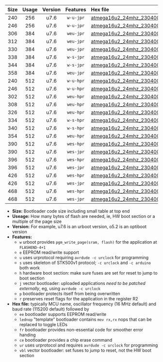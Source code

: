 |Size|Usage|Version|Features|Hex file|
|:-:|:-:|:-:|:-:|:--|
|240|256|u7.6|`w-u-jpr`|[atmega16u2_24mhz_230400bps_ur_vbl.hex](https://raw.githubusercontent.com/stefanrueger/urboot/main//atmega16u2_24mhz_230400bps_ur_vbl.hex)|
|246|256|u7.6|`w-u-jpr`|[atmega16u2_24mhz_230400bps_lednop_ur_vbl.hex](https://raw.githubusercontent.com/stefanrueger/urboot/main//atmega16u2_24mhz_230400bps_lednop_ur_vbl.hex)|
|306|384|u7.6|`weu-jpr`|[atmega16u2_24mhz_230400bps_ee_ur_vbl.hex](https://raw.githubusercontent.com/stefanrueger/urboot/main//atmega16u2_24mhz_230400bps_ee_ur_vbl.hex)|
|312|384|u7.6|`weu-jpr`|[atmega16u2_24mhz_230400bps_ee_lednop_ur_vbl.hex](https://raw.githubusercontent.com/stefanrueger/urboot/main//atmega16u2_24mhz_230400bps_ee_lednop_ur_vbl.hex)|
|330|384|u7.6|`weu-jpr`|[atmega16u2_24mhz_230400bps_ee_lednop_fr_ur_vbl.hex](https://raw.githubusercontent.com/stefanrueger/urboot/main//atmega16u2_24mhz_230400bps_ee_lednop_fr_ur_vbl.hex)|
|338|384|u7.6|`w-s-jpr`|[atmega16u2_24mhz_230400bps_vbl.hex](https://raw.githubusercontent.com/stefanrueger/urboot/main//atmega16u2_24mhz_230400bps_vbl.hex)|
|344|384|u7.6|`w-s-jpr`|[atmega16u2_24mhz_230400bps_lednop_vbl.hex](https://raw.githubusercontent.com/stefanrueger/urboot/main//atmega16u2_24mhz_230400bps_lednop_vbl.hex)|
|358|384|u7.6|`weu-jpr`|[atmega16u2_24mhz_230400bps_ee_lednop_fr_ce_ur_vbl.hex](https://raw.githubusercontent.com/stefanrueger/urboot/main//atmega16u2_24mhz_230400bps_ee_lednop_fr_ce_ur_vbl.hex)|
|240|512|u7.6|`w-u-hpr`|[atmega16u2_24mhz_230400bps_ur.hex](https://raw.githubusercontent.com/stefanrueger/urboot/main//atmega16u2_24mhz_230400bps_ur.hex)|
|246|512|u7.6|`w-u-hpr`|[atmega16u2_24mhz_230400bps_lednop_ur.hex](https://raw.githubusercontent.com/stefanrueger/urboot/main//atmega16u2_24mhz_230400bps_lednop_ur.hex)|
|302|512|u7.6|`weu-hpr`|[atmega16u2_24mhz_230400bps_ee_ur.hex](https://raw.githubusercontent.com/stefanrueger/urboot/main//atmega16u2_24mhz_230400bps_ee_ur.hex)|
|308|512|u7.6|`weu-hpr`|[atmega16u2_24mhz_230400bps_ee_lednop_ur.hex](https://raw.githubusercontent.com/stefanrueger/urboot/main//atmega16u2_24mhz_230400bps_ee_lednop_ur.hex)|
|326|512|u7.6|`weu-hpr`|[atmega16u2_24mhz_230400bps_ee_lednop_fr_ur.hex](https://raw.githubusercontent.com/stefanrueger/urboot/main//atmega16u2_24mhz_230400bps_ee_lednop_fr_ur.hex)|
|334|512|u7.6|`w-s-hpr`|[atmega16u2_24mhz_230400bps.hex](https://raw.githubusercontent.com/stefanrueger/urboot/main//atmega16u2_24mhz_230400bps.hex)|
|340|512|u7.6|`w-s-hpr`|[atmega16u2_24mhz_230400bps_lednop.hex](https://raw.githubusercontent.com/stefanrueger/urboot/main//atmega16u2_24mhz_230400bps_lednop.hex)|
|354|512|u7.6|`weu-hpr`|[atmega16u2_24mhz_230400bps_ee_lednop_fr_ce_ur.hex](https://raw.githubusercontent.com/stefanrueger/urboot/main//atmega16u2_24mhz_230400bps_ee_lednop_fr_ce_ur.hex)|
|390|512|u7.6|`wes-hpr`|[atmega16u2_24mhz_230400bps_ee.hex](https://raw.githubusercontent.com/stefanrueger/urboot/main//atmega16u2_24mhz_230400bps_ee.hex)|
|390|512|u7.6|`wes-jpr`|[atmega16u2_24mhz_230400bps_ee_vbl.hex](https://raw.githubusercontent.com/stefanrueger/urboot/main//atmega16u2_24mhz_230400bps_ee_vbl.hex)|
|396|512|u7.6|`wes-hpr`|[atmega16u2_24mhz_230400bps_ee_lednop.hex](https://raw.githubusercontent.com/stefanrueger/urboot/main//atmega16u2_24mhz_230400bps_ee_lednop.hex)|
|396|512|u7.6|`wes-jpr`|[atmega16u2_24mhz_230400bps_ee_lednop_vbl.hex](https://raw.githubusercontent.com/stefanrueger/urboot/main//atmega16u2_24mhz_230400bps_ee_lednop_vbl.hex)|
|426|512|u7.6|`wes-hpr`|[atmega16u2_24mhz_230400bps_ee_lednop_fr.hex](https://raw.githubusercontent.com/stefanrueger/urboot/main//atmega16u2_24mhz_230400bps_ee_lednop_fr.hex)|
|426|512|u7.6|`wes-jpr`|[atmega16u2_24mhz_230400bps_ee_lednop_fr_vbl.hex](https://raw.githubusercontent.com/stefanrueger/urboot/main//atmega16u2_24mhz_230400bps_ee_lednop_fr_vbl.hex)|
|468|512|u7.6|`wes-hpr`|[atmega16u2_24mhz_230400bps_ee_lednop_fr_ce.hex](https://raw.githubusercontent.com/stefanrueger/urboot/main//atmega16u2_24mhz_230400bps_ee_lednop_fr_ce.hex)|
|468|512|u7.6|`wes-jpr`|[atmega16u2_24mhz_230400bps_ee_lednop_fr_ce_vbl.hex](https://raw.githubusercontent.com/stefanrueger/urboot/main//atmega16u2_24mhz_230400bps_ee_lednop_fr_ce_vbl.hex)|

- **Size:** Bootloader code size including small table at top end
- **Useage:** How many bytes of flash are needed, ie, HW boot section or a multiple of the page size
- **Version:** For example, u7.6 is an urboot version, o5.2 is an optiboot version
- **Features:**
  + `w` urboot provides `pgm_write_page(sram, flash)` for the application at `FLASHEND-4+1`
  + `e` EEPROM read/write support
  + `u` uses urprotocol requiring `avrdude -c urclock` for programming
  + `s` uses skeleton of STK500v1 protocol; `-c urclock` and `-c arduino` both work
  + `h` hardware boot section: make sure fuses are set for reset to jump to boot section
  + `j` vector bootloader: uploaded applications *need to be patched externally*, eg, using `avrdude -c urclock`
  + `p` bootloader protects itself from being overwritten
  + `r` preserves reset flags for the application in the register R2
- **Hex file:** typically MCU name, oscillator frequency (16 MHz default) and baud rate (115200 default) followed by
  + `ee` bootloader supports EEPROM read/write
  + `lednop` "template" bootloader contains `mov rx,rx` nops that can be replaced to toggle LEDs
  + `fr` bootloader provides non-essential code for smoother error handing
  + `ce` bootloader provides a chip erase command
  + `ur` uses urprotocol and requires `avrdude -c urclock` for programming
  + `vbl` vector bootloader: set fuses to jump to reset, not the HW boot section
